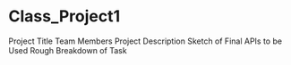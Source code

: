 # Class_Project1

Project Title
Team Members
Project Description
Sketch of Final
APIs to be Used
Rough Breakdown of Task